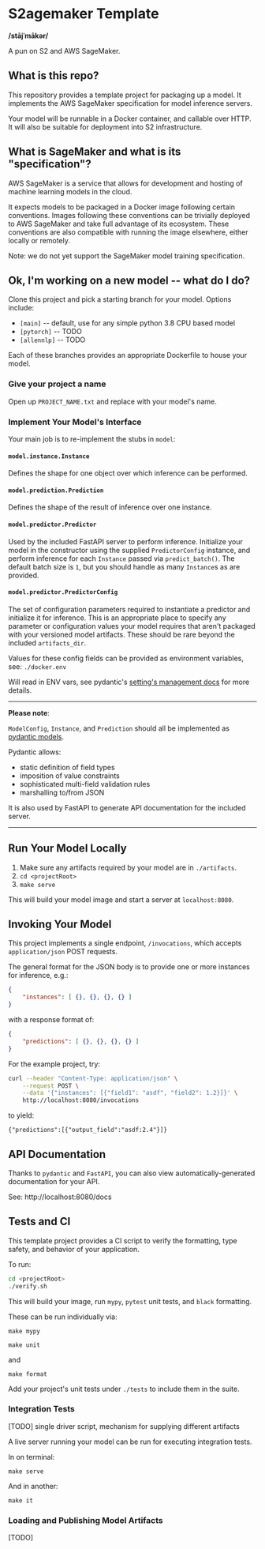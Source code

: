 # S2agemaker Template
**/stājˈmākər/**

A pun on S2 and AWS SageMaker.

## What is this repo?

This repository provides a template project for packaging up a model.
It implements the AWS SageMaker specification for model inference servers.

Your model will be runnable in a Docker container, and callable over HTTP.
It will also be suitable for deployment into S2 infrastructure.

## What is SageMaker and what is its "specification"?

AWS SageMaker is a service that allows for development and hosting of
machine learning models in the cloud.

It expects models to be packaged in a Docker image following certain conventions.
Images following these conventions can be trivially deployed to AWS SageMaker
and take full advantage of its ecosystem. These conventions are also compatible with
running the image elsewhere, either locally or remotely.

Note: we do not yet support the SageMaker model training specification.

## Ok, I'm working on a new model -- what do I do?

Clone this project and pick a starting branch for your model. Options include:

* `[main]` -- default, use for any simple python 3.8 CPU based model 
* `[pytorch]` -- TODO
* `[allennlp]` -- TODO

Each of these branches provides an appropriate Dockerfile to house your model.

### Give your project a name

Open up `PROJECT_NAME.txt` and replace with your model's name.

### Implement Your Model's Interface

Your main job is to re-implement the stubs in `model`:

#### `model.instance.Instance`
Defines the shape for one object over which inference can be performed.

#### `model.prediction.Prediction`
Defines the shape of the result of inference over one instance.

#### `model.predictor.Predictor`
Used by the included FastAPI server to perform inference. Initialize your model
in the constructor using the supplied `PredictorConfig` instance, and perform inference
for each `Instance` passed via `predict_batch()`. The default batch size is `1`, but
you should handle as many `Instance`s as are provided.

#### `model.predictor.PredictorConfig`
The set of configuration parameters required to instantiate a predictor and
initialize it for inference. This is an appropriate place to specify any parameter 
or configuration values your model requires that aren't packaged with your
versioned model artifacts. These should be rare beyond the included
`artifacts_dir`.

Values for these config fields can be provided as environment variables, see:
`./docker.env`

Will read in ENV vars, see pydantic's 
[setting's management docs](https://pydantic-docs.helpmanual.io/usage/settings/)
for more details.

---
**Please note**:

`ModelConfig`, `Instance`, and `Prediction` should all be implemented as
[pydantic models](https://pydantic-docs.helpmanual.io/usage/models/).

Pydantic allows:
 * static definition of field types
 * imposition of value constraints
 * sophisticated multi-field validation rules
 * marshalling to/from JSON
 
It is also used by FastAPI to generate API documentation for the included server.
 
---
 
## Run Your Model Locally
 
 1. Make sure any artifacts required by your model are in `./artifacts`.
 2. `cd <projectRoot>`
 3. `make serve`
 
This will build your model image and start a server at `localhost:8080`.
 
 
## Invoking Your Model
 
This project implements a single endpoint, `/invocations`, which accepts
`application/json` POST requests.
 
The general format for the JSON body is to provide one or more instances for inference, e.g.:
 
```json
{
    "instances": [ {}, {}, {}, {} ]
}
```

with a response format of:

```json
{
    "predictions": [ {}, {}, {}, {} ]
}
```

For the example project, try:

```bash
curl --header "Content-Type: application/json" \
    --request POST \
    --data '{"instances": [{"field1": "asdf", "field2": 1.2}]}' \
    http://localhost:8080/invocations
```

to yield:

```
{"predictions":[{"output_field":"asdf:2.4"}]}
```

## API Documentation

Thanks to `pydantic` and `FastAPI`, you can also view automatically-generated
documentation for your API.

See: 
http://localhost:8080/docs

## Tests and CI

This template project provides a CI script to verify the formatting, type safety, and
behavior of your application.

To run:

```bash
cd <projectRoot>
./verify.sh
```

This will build your image, run `mypy`, `pytest` unit tests, and `black` formatting.

These can be run individually via:

`make mypy`

`make unit`

and

`make format`

Add your project's unit tests under `./tests` to include them in the suite.

### Integration Tests

[TODO] single driver script, mechanism for supplying different artifacts

A live server running your model can be run for executing integration tests.

In on terminal:
```
make serve
```

And in another:
```
make it
```

### Loading and Publishing Model Artifacts

[TODO]


